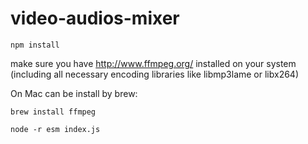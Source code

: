 # video-audios-mixer
```
npm install
```

make sure you have http://www.ffmpeg.org/ installed on your system (including all necessary encoding libraries like libmp3lame or libx264)

On Mac can be install by brew:
```
brew install ffmpeg
```

```
node -r esm index.js
```
